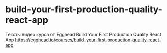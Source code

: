 # build-your-first-production-quality-react-app

Тексты видео курса от Egghead Build Your First Production Quality React App
https://egghead.io/courses/build-your-first-production-quality-react-app

